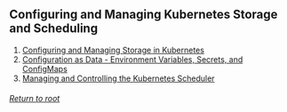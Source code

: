 ## Configuring and Managing Kubernetes Storage and Scheduling
1. [Configuring and Managing Storage in Kubernetes](../Configuring%20and%20Managing%20Kubernetes%20Storage%20and%20Scheduling/01configuringManagingStorage/README.md)
2. [Configuration as Data - Environment Variables, Secrets, and ConfigMaps](../Configuring%20and%20Managing%20Kubernetes%20Storage%20and%20Scheduling/02configurationAsDataEnvironmentVariablesSecretsConfigMaps/README.md)
3. [Managing and Controlling the Kubernetes Scheduler]()

###### [Return to root](https://github.com/l12f3r/CKAstudy/)